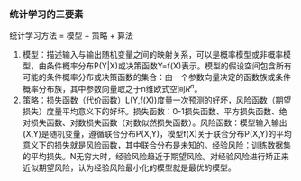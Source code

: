 ### 统计学习的三要素
统计学习方法 = 模型 + 策略 + 算法
1. 模型：描述输入与输出随机变量之间的映射关系，可以是概率模型或非概率模型，由条件概率分布P(Y|X)或决策函数Y=f(X)表示。模型的假设空间包含所有可能的条件概率分布或决策函数的集合：由一个参数向量决定的函数族或条件概率分布族，其中参数向量取之于n维欧式空间$R^n$。
2. 策略：损失函数（代价函数）L(Y,f(X))度量一次预测的好坏，风险函数（期望损失）度量平均意义下的好坏。损失函数：0-1损失函数、平方损失函数、绝对损失函数、对数损失函数（对数似然损失函数）。风险函数：模型输入输出(X,Y)是随机变量，遵循联合分布P(X,Y)，模型f(X)关于联合分布P(X,Y)的平均意义下的损失就是风险函数，其中联合分布是未知的。经验风险：训练数据集的平均损失。N无穷大时，经验风险趋近于期望风险。对经验风险进行矫正来近似期望风险，认为经验风险最小化的模型就是最优的模型。
